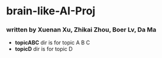 # brain-like-AI-Proj

### written by Xuenan Xu, Zhikai Zhou, Boer Lv, Da Ma



* **topicABC** dir is for topic A B C
* **topicD** dir is for topic D

